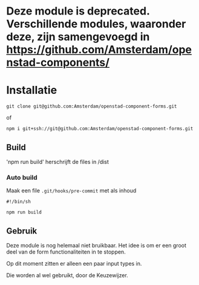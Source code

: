 # Deze module is deprecated. Verschillende modules, waaronder deze, zijn samengevoegd in https://github.com/Amsterdam/openstad-components/

# Installatie

```git clone git@github.com:Amsterdam/openstad-component-forms.git```

of

```npm i git+ssh://git@github.com:Amsterdam/openstad-component-forms.git```

## Build

'npm run build' herschrijft de files in /dist

### Auto build

Maak een file `.git/hooks/pre-commit` met als inhoud

```
#!/bin/sh

npm run build
```

## Gebruik

Deze module is nog helemaal niet bruikbaar. Het idee is om er een groot deel van de form functionaliteiten in te stoppen.

Op dit moment zitten er alleen een paar input types in.

Die worden al wel gebruikt, door de Keuzewijzer.
